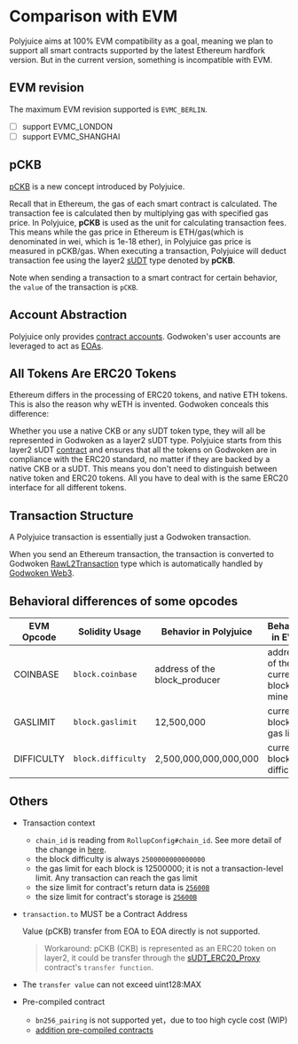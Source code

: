 # Comparison with EVM

Polyjuice aims at 100% EVM compatibility as a goal, meaning we plan to support all smart contracts supported by the latest Ethereum hardfork version. But in the current version, something is incompatible with EVM.

## EVM revision
The maximum EVM revision supported is `EVMC_BERLIN`.
- [ ] support EVMC_LONDON
- [ ] support EVMC_SHANGHAI

## pCKB

[pCKB](https://github.com/nervosnetwork/godwoken/blob/develop/docs/life_of_a_polyjuice_transaction.md#pckb) is a new concept introduced by Polyjuice.

Recall that in Ethereum, the gas of each smart contract is calculated. The transaction fee is calculated then by multiplying gas with specified gas price. In Polyjuice, **pCKB** is used as the unit for calculating transaction fees. This means while the gas price in Ethereum is ETH/gas(which is denominated in wei, which is 1e-18 ether), in Polyjuice gas price is measured in pCKB/gas. When executing a transaction, Polyjuice will deduct transaction fee using the layer2 [sUDT](https://github.com/nervosnetwork/rfcs/blob/master/rfcs/0025-simple-udt/0025-simple-udt.md) type denoted by **pCKB**.

Note when sending a transaction to a smart contract for certain behavior, the `value` of the transaction is `pCKB`.

## Account Abstraction

Polyjuice only provides [contract accounts](https://ethereum.org/en/glossary/#contract-account). Godwoken's user accounts are leveraged to act as [EOAs](https://ethereum.org/en/glossary/#eoa).

## All Tokens Are ERC20 Tokens

Ethereum differs in the processing of ERC20 tokens, and native ETH tokens. This is also the reason why wETH is invented. Godwoken conceals this difference:

Whether you use a native CKB or any sUDT token type, they will all be represented in Godwoken as a layer2 sUDT type. Polyjuice starts from this layer2 sUDT [contract](https://github.com/nervosnetwork/godwoken-polyjuice/blob/b9c3ad4/solidity/erc20/SudtERC20Proxy_UserDefinedDecimals.sol) and ensures that all the tokens on Godwoken are in compliance with the ERC20 standard, no matter if they are backed by a native CKB or a sUDT. This means you don't need to distinguish between native token and ERC20 tokens. All you have to deal with is the same ERC20 interface for all different tokens.

## Transaction Structure

A Polyjuice transaction is essentially just a Godwoken transaction.

When you send an Ethereum transaction, the transaction is converted to Godwoken [RawL2Transaction](https://github.com/nervosnetwork/godwoken/blob/v1.0.0-rc1/crates/types/schemas/godwoken.mol#L69-L74) type which is automatically handled by [Godwoken Web3](https://github.com/nervosnetwork/godwoken-web3/tree/v1.0.0-rc1).

## Behavioral differences of some opcodes

| EVM Opcode | Solidity Usage | Behavior in Polyjuice | Behavior in EVM |
| - | - | - | - |
| COINBASE | `block.coinbase` | address of the block_producer | address of the current block's miner |
| GASLIMIT | `block.gaslimit` | 12,500,000 | current block's gas limit |
| DIFFICULTY | `block.difficulty` | 2,500,000,000,000,000 | current block's difficulty |

## Others

* Transaction context
  * `chain_id` is reading from `RollupConfig#chain_id`. See more detail of the change in [here](https://github.com/nervosnetwork/godwoken/blob/31a09698eb8ea308019f9abc97970d46139df76b/docs/CHANGES.md#core-data-structure).
  * the block difficulty is always `2500000000000000`
  * the gas limit for each block is 12500000; it is not a transaction-level limit. Any transaction can reach the gas limit
  * the size limit for contract's return data is [`25600B`](https://github.com/nervosnetwork/godwoken-scripts/blob/31293d1/c/gw_def.h#L21-L22)
  * the size limit for contract's storage is [`25600B`](https://github.com/nervosnetwork/godwoken-scripts/blob/31293d1/c/gw_def.h#L21-L22)


* `transaction.to` MUST be a Contract Address

  Value (pCKB) transfer from EOA to EOA directly is not supported.
  > Workaround: pCKB (CKB) is represented as an ERC20 token on layer2, it could be transfer through the [sUDT_ERC20_Proxy](https://github.com/nervosnetwork/godwoken-polyjuice/blob/3f1ad5b/solidity/erc20/README.md) contract's `transfer function`.
* The `transfer value` can not exceed uint128:MAX

* Pre-compiled contract
  * `bn256_pairing` is not supported yet，due to too high cycle cost (WIP)
  * [addition pre-compiled contracts](Addition-Features.md)
